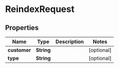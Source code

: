 
# ReindexRequest

## Properties
Name | Type | Description | Notes
------------ | ------------- | ------------- | -------------
**customer** | **String** |  |  [optional]
**type** | **String** |  |  [optional]




